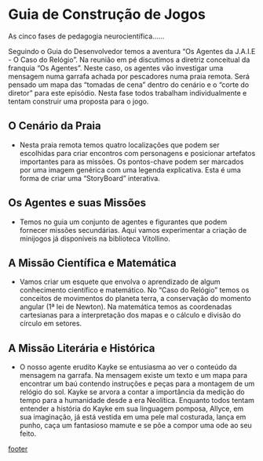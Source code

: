 
# Guia de Construção de Jogos
As cinco fases de pedagogia neurocientífica......

Seguindo o Guia do Desenvolvedor temos a aventura “Os Agentes da J.A.I.E - O Caso do Relógio”. Na reunião em pé discutimos a diretriz conceitual da franquia “Os Agentes”. Neste caso, os agentes vão investigar uma mensagem numa garrafa achada por pescadores numa praia remota. Será pensado um mapa das “tomadas de cena” dentro do cenário e o “corte do diretor” para este episódio. Nesta fase todos trabalham individualmente e tentam construir uma proposta para o jogo.

## O Cenário da Praia
- Nesta praia remota temos quatro localizações que podem ser escolhidas para criar encontros com personagens e posicionar artefatos importantes para as missões. Os pontos-chave podem ser marcados por uma imagem genérica com uma legenda explicativa. Esta é uma forma de criar uma “StoryBoard” interativa.

## Os Agentes e suas Missões
- Temos no guia um conjunto de agentes e figurantes que podem fornecer missões secundárias. Aqui vamos experimentar a criação de minijogos já disponíveis na biblioteca Vitollino.

## A Missão Científica e Matemática
- Vamos criar um esquete que envolva o aprendizado de algum conhecimento científico e matemático. No “Caso do Relógio” temos os conceitos de movimentos do planeta terra, a conservação do momento angular (1ª lei de Newton). Na matemática temos as coordenadas cartesianas para a interpretação dos mapas e o cálculo e divisão do círculo em setores.

## A Missão Literária e Histórica 
- O nosso agente erudito Kayke se entusiasma ao ver o conteúdo da mensagem na garrafa. Na mensagem existe um texto e um mapa para encontrar um baú contendo instruções e peças para a montagem de um relógio do sol. Kayke se arvora a contar a importância da medição do tempo para a humanidade desde a era Neolítica. Enquanto todos tentam entender a história do Kayke em sua linguagem pomposa, Allyce, em sua imaginação, já está vestida em uma pele mal costurada, lança em punho, caça um fantasioso mamute e se põe a compor uma ode ao seu feito.

[footer](footer.md ':include')